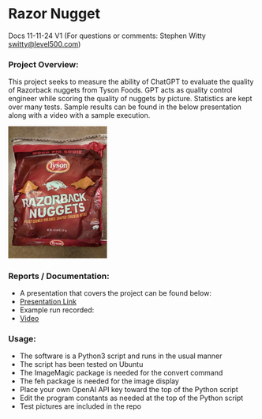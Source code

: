 # Razor Nugget
Docs 11-11-24 V1 (For questions or comments:  Stephen Witty switty@level500.com)  

### Project Overview:
This project seeks to measure the ability of ChatGPT to evaluate the quality of Razorback nuggets from Tyson Foods.  GPT acts as quality control engineer while scoring the quality of nuggets by picture.  Statistics are kept over many tests.  Sample results can be found in the below presentation along with a video with a sample execution.
  

<img src="Pics/Razor Bag.jpg" width="200">

### Reports / Documentation:
- A presentation that covers the project can be found below:
- [Presentation Link](https://github.com/switty42/Razor_Nugget/blob/main/Presentations/Razor_Nugget.pdf)
- Example run recorded:
- [Video](https://youtu.be/SLt81ro5DME)


### Usage:

- The software is a Python3 script and runs in the usual manner
- The script has been tested on Ubuntu
- The ImageMagic package is needed for the convert command
- The feh package is needed for the image display
- Place your own OpenAI API key toward the top of the Python script
- Edit the program constants as needed at the top of the Python script
- Test pictures are included in the repo